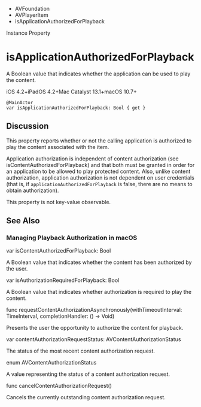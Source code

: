 

- AVFoundation
- AVPlayerItem
-  isApplicationAuthorizedForPlayback 

Instance Property

# isApplicationAuthorizedForPlayback

A Boolean value that indicates whether the application can be used to play the content.

iOS 4.2+iPadOS 4.2+Mac Catalyst 13.1+macOS 10.7+

``` source
@MainActor
var isApplicationAuthorizedForPlayback: Bool { get }
```

## Discussion

This property reports whether or not the calling application is authorized to play the content associated with the item.

Application authorization is independent of content authorization (see isContentAuthorizedForPlayback) and that both must be granted in order for an application to be allowed to play protected content. Also, unlike content authorization, application authorization is not dependent on user credentials (that is, if `applicationAuthorizedForPlayback` is false, there are no means to obtain authorization).

This property is not key-value observable.

## See Also

### Managing Playback Authorization in macOS

var isContentAuthorizedForPlayback: Bool

A Boolean value that indicates whether the content has been authorized by the user.

var isAuthorizationRequiredForPlayback: Bool

A Boolean value that indicates whether authorization is required to play the content.

func requestContentAuthorizationAsynchronously(withTimeoutInterval: TimeInterval, completionHandler: () -> Void)

Presents the user the opportunity to authorize the content for playback.

var contentAuthorizationRequestStatus: AVContentAuthorizationStatus

The status of the most recent content authorization request.

enum AVContentAuthorizationStatus

A value representing the status of a content authorization request.

func cancelContentAuthorizationRequest()

Cancels the currently outstanding content authorization request.

